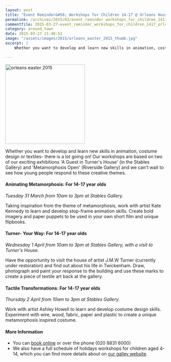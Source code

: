 ```yaml
---
layout: post
title: "Event Reminder&#58; Workshops for Children 14-17 @ Orleans House Gallery - Easter 2015"
permalink: /archives/2015/03/event_reminder_workshops_for_children_1417_orleans.html
commentfile: 2015-03-27-event_reminder_workshops_for_children_1417_orleans
category: around_town
date: 2015-03-27 21:40:52
image: "/assets/images/2015/orleans_easter_2015_thumb.jpg"
excerpt: |
    Whether you want to develop and learn new skills in animation, costume design or textiles- there is a lot going on! Our workshops are based on two of our exciting exhibitions 'A Guest in Turner's House' (in the Stables Gallery) and 'Metamorphosis Open' (Riverside Gallery) and we can't wait to see how young people respond to these creative themes.

---
```


<a href="/assets/images/2015/orleans_easter_2015.jpg" title="See larger version of - orleans easter 2015"><img src="/assets/images/2015/orleans_easter_2015_thumb.jpg" width="250" height="250" alt="orleans easter 2015" class="photo right" /></a>

Whether you want to develop and learn new skills in animation, costume design or textiles- there is a lot going on! Our workshops are based on two of our exciting exhibitions 'A Guest in Turner's House' (in the Stables Gallery) and 'Metamorphosis Open' (Riverside Gallery) and we can't wait to see how young people respond to these creative themes.

#### Animating Metamorphosis: For 14-17 year olds

*Tuesday 31 March from 10am to 3pm at Stables Gallery.*

Taking inspiration from the theme of metamorphosis, work with artist Kate Kennedy to learn and develop stop-frame animation skills. Create bold imagery and paper puppets to be used in your own short film and unique flipbooks.

#### Turner- Your Way: For 14-17 year olds

*Wednesday 1 April from 10am to 3pm at Stables Gallery, with a visit to Turner's House.*

Have the opportunity to visit the house of artist J.M.W Turner (currently under restoration) and find out about his life in Twickenham. Draw, photograph and paint your response to the building and use these marks to create a piece of textile art back at the gallery.

#### Tactile Transformations: For 14-17 year olds

*Thursday 2 April from 10am to 3pm at Stables Gallery.*

Work with artist Ashley Howell to learn and develop costume design skills. Experiment with wire, wood, fabric, paper and plastic to create a unique metamorphosis inspired costume.

#### More Information

-   You can [book online](http://www.richmond.gov.uk/home/services/arts/orleans_house_gallery/education_at_orleans_house_gallery/arts_for_young_people.htm) or over the phone (020 8831 6000)
-   We also have a full schedule of holidays workshops for children aged 4-14, which you can find more details about on [our galley website](http://www.richmond.gov.uk/home/services/arts/orleans_house_gallery/education_at_orleans_house_gallery/art_clubs_and_holiday_activities/holiday_activities.htm).
